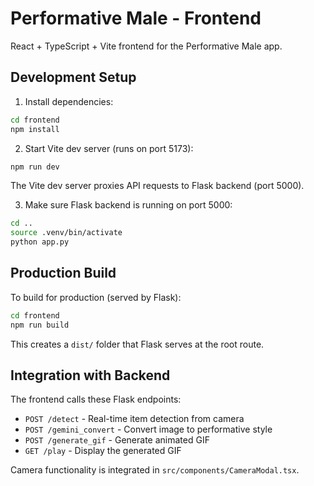 # Performative Male - Frontend

React + TypeScript + Vite frontend for the Performative Male app.

## Development Setup

1. Install dependencies:
```bash
cd frontend
npm install
```

2. Start Vite dev server (runs on port 5173):
```bash
npm run dev
```

The Vite dev server proxies API requests to Flask backend (port 5000).

3. Make sure Flask backend is running on port 5000:
```bash
cd ..
source .venv/bin/activate
python app.py
```

## Production Build

To build for production (served by Flask):

```bash
cd frontend
npm run build
```

This creates a `dist/` folder that Flask serves at the root route.

## Integration with Backend

The frontend calls these Flask endpoints:
- `POST /detect` - Real-time item detection from camera
- `POST /gemini_convert` - Convert image to performative style
- `POST /generate_gif` - Generate animated GIF
- `GET /play` - Display the generated GIF

Camera functionality is integrated in `src/components/CameraModal.tsx`.

